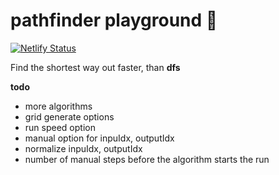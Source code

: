 # pathfinder playground 🤖   
[![Netlify Status](https://api.netlify.com/api/v1/badges/1f2d6743-24e5-4ebd-97a4-dcd998fae6c2/deploy-status)](https://app.netlify.com/sites/uqb8b4/deploys)

Find the shortest way out faster, than __dfs__

__todo__ 
- more algorithms
- grid generate options
- run speed option
- manual option for inpuIdx, outputIdx
- normalize inpuIdx, outputIdx
- number of manual steps before the algorithm starts the run

